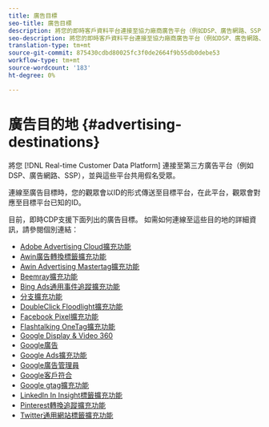 ```yaml
---
title: 廣告目標
seo-title: 廣告目標
description: 將您的即時客戶資料平台連接至協力廠商廣告平台（例如DSP、廣告網路、SSP），並與這些平台共用假受眾。
seo-description: 將您的即時客戶資料平台連接至協力廠商廣告平台（例如DSP、廣告網路、SSP），並與這些平台共用假受眾。
translation-type: tm+mt
source-git-commit: 875430cdbd80025fc3f0de2664f9b55db0debe53
workflow-type: tm+mt
source-wordcount: '183'
ht-degree: 0%

---
```



# 廣告目的地 {#advertising-destinations}

將您 [!DNL Real-time Customer Data Platform] 連接至第三方廣告平台（例如DSP、廣告網路、SSP），並與這些平台共用假名受眾。

連線至廣告目標時，您的觀眾會以ID的形式傳送至目標平台，在此平台，觀眾會對應至目標平台已知的ID。

目前，即時CDP支援下面列出的廣告目標。 如需如何連線至這些目的地的詳細資訊，請參閱個別連結：

* [Adobe Advertising Cloud擴充功能](/help/rtcdp/destinations/adobe-advertising-cloud-extension.md)
* [Awin廣告轉換標籤擴充功能](/help/rtcdp/destinations/awin-conversiontag-extension.md)
* [Awin Advertising Mastertag擴充功能](/help/rtcdp/destinations/awin-mastertag-extension.md)
* [Beemray擴充功能](beemray-extension.md)
* [Bing Ads通用事件追蹤擴充功能](/help/rtcdp/destinations/bing-ads-extension.md)
* [分支擴充功能](/help/rtcdp/destinations/branch-extension.md)
* [DoubleClick Floodlight擴充功能](/help/rtcdp/destinations/doubleclick-floodlight-extension.md)
* [Facebook Pixel擴充功能](/help/rtcdp/destinations/facebook-pixel-extension.md)
* [Flashtalking OneTag擴充功能](/help/rtcdp/destinations/flashtalking-extension.md)
* [Google Display &amp; Video 360](/help/rtcdp/destinations/google-dv360-destination.md)
* [Google廣告](/help/rtcdp/destinations/google-ads-destination.md)
* [Google Ads擴充功能](/help/rtcdp/destinations/google-ads-extension.md)
* [Google廣告管理員](/help/rtcdp/destinations/google-ad-manager-destination.md)
* [Google客戶符合](/help/rtcdp/destinations/google-customer-match-destination.md)
* [Google gtag擴充功能](/help/rtcdp/destinations/gtag-advertising-extension.md)
* [LinkedIn In Insight標籤擴充功能](linkedin-extension.md)
* [Pinterest轉換追蹤擴充功能](pinterest-extension.md)
* [Twitter通用網站標籤擴充功能](twitter-uwt-extension.md)

